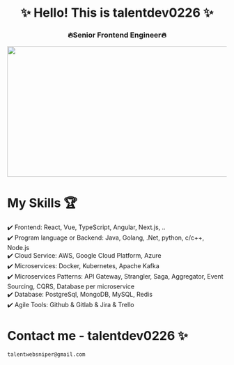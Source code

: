 <h1 align="center">✨ Hello! This is talentdev0226 ✨</h1> 
<h3 align="center"> 🔥Senior Frontend Engineer🔥</h3>

<p align="center"><img src="https://media.giphy.com/media/dWesBcTLavkZuG35MI/giphy.gif" width="600" height="300"  /></p>

# My Skills 🏆

✔️ Frontend: React, Vue, TypeScript, Angular, Next.js, .. \
✔️ Program language or Backend: Java, Golang, .Net, python, c/c++, Node.js \
✔️ Cloud Service: AWS, Google Cloud Platform, Azure \
✔️ Microservices: Docker, Kubernetes, Apache Kafka  \
✔️ Microservices Patterns: API Gateway, Strangler, Saga, Aggregator, Event Sourcing, CQRS, Database per microservice \
✔️ Database: PostgreSql, MongoDB, MySQL, Redis \
✔️ Agile Tools: Github & Gitlab & Jira & Trello

# Contact me - talentdev0226 ✨

    talentwebsniper@gmail.com
